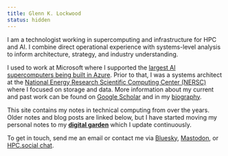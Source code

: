 ```yaml
---
title: Glenn K. Lockwood
status: hidden
---
```


I am a technologist working in supercomputing and infrastructure for HPC and AI.
I combine direct operational experience with systems-level analysis to inform
architecture, strategy, and industry understanding.

I used to work at Microsoft where I supported the [largest AI supercomputers
being built in Azure][azurehpc]. Prior to that, I was a systems architect at
the [National Energy Research Scientific Computing Center (NERSC)][nersc] where
I focused on storage and data. More information about my current and past work
can be found on [Google Scholar][] and in my [biography][].

<div class="alert alert-info" role="alert">
<div class="alertbox-icon"><span aria-hidden="true" class="fa fa-info-circle"></span></div>
<div class="alertbox-content"><p>
This site contains my notes in technical computing from over the years. Older
notes and blog posts are linked below, but I have started moving my personal
notes to my <b><a href="/garden/">digital garden</a></b> which I update continuously.
</p></div>
</div>

To get in touch, send me an email or contact me via [Bluesky][], [Mastodon][],
or [HPC.social chat][hpc.social chat].

[azurehpc]: /garden/systems/eagle
[nersc]: https://www.nersc.gov/
[Libera]: https://libera.chat/
[LinkedIn]: https://www.linkedin.com/in/glennklockwood
[Google Scholar]: https://scholar.google.com/citations?user=_P_S1A8AAAAJ
[biography]: personal/about.html
[hpc.social chat]: https://hpc.social/projects/chat/
[Mastodon]: https://mast.hpc.social/@glennklockwood
[Bluesky]: https://bsky.app/profile/glennklockwood.com
